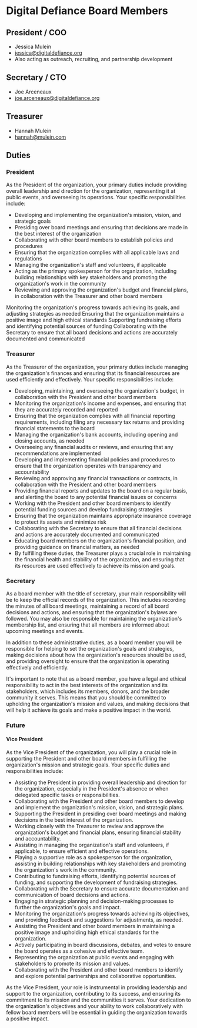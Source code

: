 # Digital Defiance Board Members

## President / COO
* Jessica Mulein
* jessica@digitaldefiance.org
* Also acting as outreach, recruiting, and partnership development

## Secretary / CTO
* Joe Arceneaux
* joe.arceneaux@digitaldefiance.org

## Treasurer
* Hannah Mulein
* hannah@mulein.com

## Duties

### President
As the President of the organization, your primary duties include providing overall leadership and direction for the organization, representing it at public events, and overseeing its operations. Your specific responsibilities include:

* Developing and implementing the organization's mission, vision, and strategic goals
* Presiding over board meetings and ensuring that decisions are made in the best interest of the organization
* Collaborating with other board members to establish policies and procedures
* Ensuring that the organization complies with all applicable laws and regulations
* Managing the organization's staff and volunteers, if applicable
* Acting as the primary spokesperson for the organization, including building relationships with key stakeholders and promoting the organization's work in the community
* Reviewing and approving the organization's budget and financial plans, in collaboration with the Treasurer and other board members

Monitoring the organization's progress towards achieving its goals, and adjusting strategies as needed
Ensuring that the organization maintains a positive image and high ethical standards
Supporting fundraising efforts and identifying potential sources of funding
Collaborating with the Secretary to ensure that all board decisions and actions are accurately documented and communicated

### Treasurer

As the Treasurer of the organization, your primary duties include managing the organization's finances and ensuring that its financial resources are used efficiently and effectively. Your specific responsibilities include:

* Developing, maintaining, and overseeing the organization's budget, in collaboration with the President and other board members
* Monitoring the organization's income and expenses, and ensuring that they are accurately recorded and reported
* Ensuring that the organization complies with all financial reporting requirements, including filing any necessary tax returns and providing financial statements to the board
* Managing the organization's bank accounts, including opening and closing accounts, as needed
* Overseeing any financial audits or reviews, and ensuring that any recommendations are implemented
* Developing and implementing financial policies and procedures to ensure that the organization operates with transparency and accountability
* Reviewing and approving any financial transactions or contracts, in collaboration with the President and other board members
* Providing financial reports and updates to the board on a regular basis, and alerting the board to any potential financial issues or concerns
* Working with the President and other board members to identify potential funding sources and develop fundraising strategies
* Ensuring that the organization maintains appropriate insurance coverage to protect its assets and minimize risk
* Collaborating with the Secretary to ensure that all financial decisions and actions are accurately documented and communicated
* Educating board members on the organization's financial position, and providing guidance on financial matters, as needed
* By fulfilling these duties, the Treasurer plays a crucial role in maintaining the financial health and stability of the organization, and ensuring that its resources are used effectively to achieve its mission and goals.

### Secretary

As a board member with the title of secretary, your main responsibility will be to keep the official records of the organization. This includes recording the minutes of all board meetings, maintaining a record of all board decisions and actions, and ensuring that the organization's bylaws are followed. You may also be responsible for maintaining the organization's membership list, and ensuring that all members are informed about upcoming meetings and events.

In addition to these administrative duties, as a board member you will be responsible for helping to set the organization's goals and strategies, making decisions about how the organization's resources should be used, and providing oversight to ensure that the organization is operating effectively and efficiently.

It's important to note that as a board member, you have a legal and ethical responsibility to act in the best interests of the organization and its stakeholders, which includes its members, donors, and the broader community it serves. This means that you should be committed to upholding the organization's mission and values, and making decisions that will help it achieve its goals and make a positive impact in the world.


### Future
#### Vice President

As the Vice President of the organization, you will play a crucial role in supporting the President and other board members in fulfilling the organization's mission and strategic goals. Your specific duties and responsibilities include:

* Assisting the President in providing overall leadership and direction for the organization, especially in the President's absence or when delegated specific tasks or responsibilities.
* Collaborating with the President and other board members to develop and implement the organization's mission, vision, and strategic plans.
* Supporting the President in presiding over board meetings and making decisions in the best interest of the organization.
* Working closely with the Treasurer to review and approve the organization's budget and financial plans, ensuring financial stability and accountability.
* Assisting in managing the organization's staff and volunteers, if applicable, to ensure efficient and effective operations.
* Playing a supportive role as a spokesperson for the organization, assisting in building relationships with key stakeholders and promoting the organization's work in the community.
* Contributing to fundraising efforts, identifying potential sources of funding, and supporting the development of fundraising strategies.
* Collaborating with the Secretary to ensure accurate documentation and communication of board decisions and actions.
* Engaging in strategic planning and decision-making processes to further the organization's goals and impact.
* Monitoring the organization's progress towards achieving its objectives, and providing feedback and suggestions for adjustments, as needed.
* Assisting the President and other board members in maintaining a positive image and upholding high ethical standards for the organization.
* Actively participating in board discussions, debates, and votes to ensure the board operates as a cohesive and effective team.
* Representing the organization at public events and engaging with stakeholders to promote its mission and values.
* Collaborating with the President and other board members to identify and explore potential partnerships and collaborative opportunities.

As the Vice President, your role is instrumental in providing leadership and support to the organization, contributing to its success, and ensuring its commitment to its mission and the communities it serves. Your dedication to the organization's objectives and your ability to work collaboratively with fellow board members will be essential in guiding the organization towards a positive impact.
